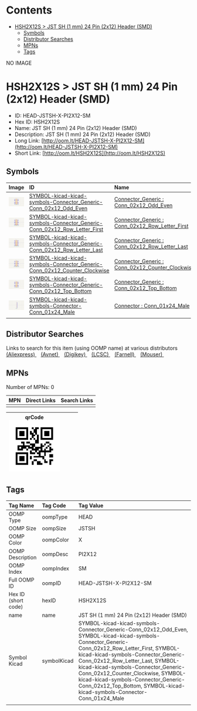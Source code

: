 



Contents
========

* [HSH2X12S > JST SH (1 mm) 24 Pin (2x12) Header (SMD)](#hsh2x12s--jst-sh-1-mm-24-pin-2x12-header-smd)
	* [Symbols](#symbols)
	* [Distributor Searches](#distributor-searches)
	* [MPNs](#mpns)
	* [Tags](#tags)
  
NO IMAGE  
# HSH2X12S > JST SH (1 mm) 24 Pin (2x12) Header (SMD)

- ID: HEAD-JSTSH-X-PI2X12-SM
- Hex ID: HSH2X12S
- Name: JST SH (1 mm) 24 Pin (2x12) Header (SMD)
- Description: JST SH (1 mm) 24 Pin (2x12) Header (SMD)
- Long Link: [http://oom.lt/HEAD-JSTSH-X-PI2X12-SM](http://oom.lt/HEAD-JSTSH-X-PI2X12-SM)
- Short Link: [http://oom.lt/HSH2X12S](http://oom.lt/HSH2X12S)

## Symbols
  

|Image|ID|Name|
| :--- | :--- | :--- |
|[![](https://raw.githubusercontent.com/oomlout/oomlout_OOMP_eda_V2/main/SYMBOL/kicad/kicad-symbols/Connector_Generic/Conn_02x12_Odd_Even/image_140.png)](https://github.com/oomlout/oomlout_OOMP_eda_V2/tree/main/SYMBOL/kicad/kicad-symbols/Connector_Generic/Conn_02x12_Odd_Even/)|[SYMBOL-kicad-kicad-symbols-Connector_Generic-Conn_02x12_Odd_Even](https://github.com/oomlout/oomlout_OOMP_eda_V2/tree/main/SYMBOL/kicad/kicad-symbols/Connector_Generic/Conn_02x12_Odd_Even/)|[Connector_Generic : Conn_02x12_Odd_Even](https://github.com/oomlout/oomlout_OOMP_eda_V2/tree/main/SYMBOL/kicad/kicad-symbols/Connector_Generic/Conn_02x12_Odd_Even/)|
|[![](https://raw.githubusercontent.com/oomlout/oomlout_OOMP_eda_V2/main/SYMBOL/kicad/kicad-symbols/Connector_Generic/Conn_02x12_Row_Letter_First/image_140.png)](https://github.com/oomlout/oomlout_OOMP_eda_V2/tree/main/SYMBOL/kicad/kicad-symbols/Connector_Generic/Conn_02x12_Row_Letter_First/)|[SYMBOL-kicad-kicad-symbols-Connector_Generic-Conn_02x12_Row_Letter_First](https://github.com/oomlout/oomlout_OOMP_eda_V2/tree/main/SYMBOL/kicad/kicad-symbols/Connector_Generic/Conn_02x12_Row_Letter_First/)|[Connector_Generic : Conn_02x12_Row_Letter_First](https://github.com/oomlout/oomlout_OOMP_eda_V2/tree/main/SYMBOL/kicad/kicad-symbols/Connector_Generic/Conn_02x12_Row_Letter_First/)|
|[![](https://raw.githubusercontent.com/oomlout/oomlout_OOMP_eda_V2/main/SYMBOL/kicad/kicad-symbols/Connector_Generic/Conn_02x12_Row_Letter_Last/image_140.png)](https://github.com/oomlout/oomlout_OOMP_eda_V2/tree/main/SYMBOL/kicad/kicad-symbols/Connector_Generic/Conn_02x12_Row_Letter_Last/)|[SYMBOL-kicad-kicad-symbols-Connector_Generic-Conn_02x12_Row_Letter_Last](https://github.com/oomlout/oomlout_OOMP_eda_V2/tree/main/SYMBOL/kicad/kicad-symbols/Connector_Generic/Conn_02x12_Row_Letter_Last/)|[Connector_Generic : Conn_02x12_Row_Letter_Last](https://github.com/oomlout/oomlout_OOMP_eda_V2/tree/main/SYMBOL/kicad/kicad-symbols/Connector_Generic/Conn_02x12_Row_Letter_Last/)|
|[![](https://raw.githubusercontent.com/oomlout/oomlout_OOMP_eda_V2/main/SYMBOL/kicad/kicad-symbols/Connector_Generic/Conn_02x12_Counter_Clockwise/image_140.png)](https://github.com/oomlout/oomlout_OOMP_eda_V2/tree/main/SYMBOL/kicad/kicad-symbols/Connector_Generic/Conn_02x12_Counter_Clockwise/)|[SYMBOL-kicad-kicad-symbols-Connector_Generic-Conn_02x12_Counter_Clockwise](https://github.com/oomlout/oomlout_OOMP_eda_V2/tree/main/SYMBOL/kicad/kicad-symbols/Connector_Generic/Conn_02x12_Counter_Clockwise/)|[Connector_Generic : Conn_02x12_Counter_Clockwise](https://github.com/oomlout/oomlout_OOMP_eda_V2/tree/main/SYMBOL/kicad/kicad-symbols/Connector_Generic/Conn_02x12_Counter_Clockwise/)|
|[![](https://raw.githubusercontent.com/oomlout/oomlout_OOMP_eda_V2/main/SYMBOL/kicad/kicad-symbols/Connector_Generic/Conn_02x12_Top_Bottom/image_140.png)](https://github.com/oomlout/oomlout_OOMP_eda_V2/tree/main/SYMBOL/kicad/kicad-symbols/Connector_Generic/Conn_02x12_Top_Bottom/)|[SYMBOL-kicad-kicad-symbols-Connector_Generic-Conn_02x12_Top_Bottom](https://github.com/oomlout/oomlout_OOMP_eda_V2/tree/main/SYMBOL/kicad/kicad-symbols/Connector_Generic/Conn_02x12_Top_Bottom/)|[Connector_Generic : Conn_02x12_Top_Bottom](https://github.com/oomlout/oomlout_OOMP_eda_V2/tree/main/SYMBOL/kicad/kicad-symbols/Connector_Generic/Conn_02x12_Top_Bottom/)|
|[![](https://raw.githubusercontent.com/oomlout/oomlout_OOMP_eda_V2/main/SYMBOL/kicad/kicad-symbols/Connector/Conn_01x24_Male/image_140.png)](https://github.com/oomlout/oomlout_OOMP_eda_V2/tree/main/SYMBOL/kicad/kicad-symbols/Connector/Conn_01x24_Male/)|[SYMBOL-kicad-kicad-symbols-Connector-Conn_01x24_Male](https://github.com/oomlout/oomlout_OOMP_eda_V2/tree/main/SYMBOL/kicad/kicad-symbols/Connector/Conn_01x24_Male/)|[Connector : Conn_01x24_Male](https://github.com/oomlout/oomlout_OOMP_eda_V2/tree/main/SYMBOL/kicad/kicad-symbols/Connector/Conn_01x24_Male/)|
||||

## Distributor Searches
  
Links to search for this item (using OOMP name) at various distributors  
[(Aliexpress) ](https://www.aliexpress.com/wholesale?SearchText=1117JST+SH+1+mm+24+Pin+2x12+Header+SMD)&nbsp;&nbsp;&nbsp;[(Avnet) ](https://www.avnet.com/shop/us/search/JST+SH+1+mm+24+Pin+2x12+Header+SMD)&nbsp;&nbsp;&nbsp;[(Digikey) ](https://www.digikey.co.uk/en/products/result?s=JST+SH+1+mm+24+Pin+2x12+Header+SMD)&nbsp;&nbsp;&nbsp;[(LCSC) ](https://www.lcsc.com/search?q=JST+SH+1+mm+24+Pin+2x12+Header+SMD)&nbsp;&nbsp;&nbsp;[(Farnell) ](https://uk.farnell.com/search?st=JST+SH+1+mm+24+Pin+2x12+Header+SMD)&nbsp;&nbsp;&nbsp;[(Mouser) ](https://www.mouser.com/c/?q=JST+SH+1+mm+24+Pin+2x12+Header+SMD)&nbsp;&nbsp;&nbsp;
## MPNs
  
Number of MPNs: 0  

|MPN|Direct Links|Search Links|
| :--- | :--- | :--- |
||||
  

|qrCode<br>[![](https://raw.githubusercontent.com/oomlout/oomlout_OOMP_parts_V2/main/HEAD/JSTSH/X/PI2X12/SM/qrCode_140.png)](https://github.com/oomlout/oomlout_OOMP_parts_V2/tree/main/HEAD/JSTSH/X/PI2X12/SM/qrCode.png)||||
| :---: | :---: | :---: | :---: |

## Tags
  

|Tag Name|Tag Code|Tag Value|
| :--- | :--- | :--- |
|OOMP Type|oompType|HEAD|
|OOMP Size|oompSize|JSTSH|
|OOMP Color|oompColor|X|
|OOMP Description|oompDesc|PI2X12|
|OOMP Index|oompIndex|SM|
|Full OOMP ID|oompID|HEAD-JSTSH-X-PI2X12-SM|
|Hex ID (short code)|hexID|HSH2X12S|
|name|name|JST SH (1 mm) 24 Pin (2x12) Header (SMD)|
|Symbol Kicad|symbolKicad|SYMBOL-kicad-kicad-symbols-Connector_Generic-Conn_02x12_Odd_Even, SYMBOL-kicad-kicad-symbols-Connector_Generic-Conn_02x12_Row_Letter_First, SYMBOL-kicad-kicad-symbols-Connector_Generic-Conn_02x12_Row_Letter_Last, SYMBOL-kicad-kicad-symbols-Connector_Generic-Conn_02x12_Counter_Clockwise, SYMBOL-kicad-kicad-symbols-Connector_Generic-Conn_02x12_Top_Bottom, SYMBOL-kicad-kicad-symbols-Connector-Conn_01x24_Male|
||||
